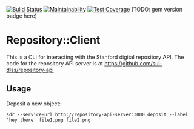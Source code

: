 [![Build Status](https://travis-ci.org/sul-dlss/repository-client.svg?branch=master)](https://travis-ci.org/sul-dlss/repository-client)
[![Maintainability](https://api.codeclimate.com/v1/badges/b5c93aeca1371e8fee2e/maintainability)](https://codeclimate.com/github/sul-dlss/repository-client/maintainability)
[![Test Coverage](https://api.codeclimate.com/v1/badges/b5c93aeca1371e8fee2e/test_coverage)](https://codeclimate.com/github/sul-dlss/repository-client/test_coverage)
(TODO: gem version badge here)

# Repository::Client

This is a CLI for interacting with the Stanford digital repository API.
The code for the repository API server is at https://github.com/sul-dlss/repository-api

## Usage

Deposit a new object:
```
sdr --service-url http://repository-api-server:3000 deposit --label 'hey there' file1.png file2.png
```
